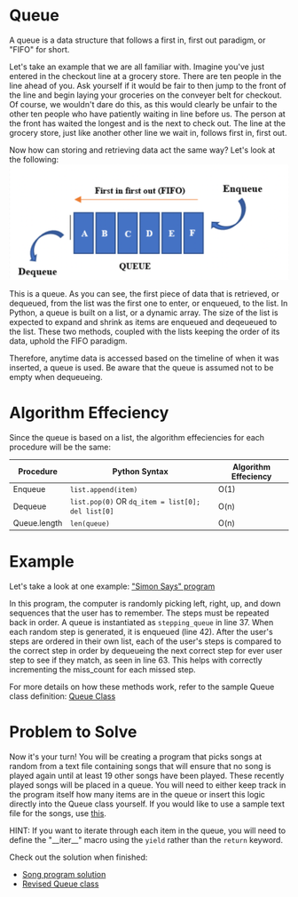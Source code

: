 # Queue

A queue is a data structure that follows a 
first in, first out paradigm, or "FIFO" for short.

Let's take an example that we are all familiar with. 
Imagine you've just entered in the checkout line at a 
grocery store. There are ten people in the line ahead of you.
Ask yourself if it would be fair to then jump to the front of
the line and begin laying your groceries on the conveyer belt 
for checkout. Of course, we wouldn't dare do this, as this would 
clearly be unfair to the other ten people who have patiently 
waiting in line before us. The person at the front has waited 
the longest and is the next to check out. The line at the grocery 
store, just like another other line we wait in, follows first in, 
first out. 

Now how can storing and retrieving data act the same way? 
Let's look at the following:
![A queue has two functionalities: an enqueue and a dequeue.](Picture_Files/Queue.png)

This is a queue. As you can see, the first piece of data that is 
retrieved, or dequeued, from the list was the first one to enter, 
or enqueued, to the list. In Python, a queue is built on a list, 
or a dynamic array. The size of the list is expected to expand 
and shrink as items are enqueued and deqeueued to the list. 
These two methods, coupled with the lists keeping the order of 
its data, uphold the FIFO paradigm. 

Therefore, anytime data is accessed based on the timeline of 
when it was inserted, a queue is used. Be aware that the queue 
is assumed not to be empty when dequeueing.

# Algorithm Effeciency
Since the queue is based on a list, the algorithm effeciencies 
for each procedure will be the same:

| Procedure | Python Syntax | Algorithm Effeciency |
| --------- | ------------- | -------------------- |
| Enqueue | `list.append(item)` | O(1) |
| Dequeue | `list.pop(0)` OR `dq_item = list[0]; del list[0]` | O(n) |
| Queue.length | `len(queue)` | O(n) |


# Example

Let's take a look at one example: ["Simon Says" program](Python_Files/Queue/simon_says.py)

In this program, the computer is randomly picking left, right, 
up, and down sequences that the user has to remember. The steps 
must be repeated back in order. A queue is instantiated as 
`stepping_queue` in line 37. When each random step is generated, 
it is enqueued (line 42). After the user's steps are ordered in 
their own list, each of the user's steps is compared to the correct 
step in order by dequeueing the next correct step for ever user step 
to see if they match, as seen in line 63. This helps with correctly 
incrementing the miss_count for each missed step. 

For more details on how these methods work, refer to the sample Queue 
class definition: [Queue Class](Python_Files/Queue/queue_class.py)

# Problem to Solve

Now it's your turn! You will be creating a program that picks songs at 
random from a text file containing songs that will ensure that no song 
is played again until at least 19 other songs have been played. These 
recently played songs will be placed in a queue. You will need to either 
keep track in the program itself how many items are in the queue or insert 
this logic directly into the Queue class yourself. If you would like to use 
a sample text file for the songs, use [this](Other_Files/queue_example_songs.txt).

HINT: If you want to iterate through each item in the queue, you will need to define 
the "\_\_iter\_\_" macro using the `yield` rather than the `return` keyword.

Check out the solution when finished:

- [Song program solution](Python_Files/Queue/random_shuffle.py)
- [Revised Queue class](Python_Files/Queue/queue_class_solution.py)
